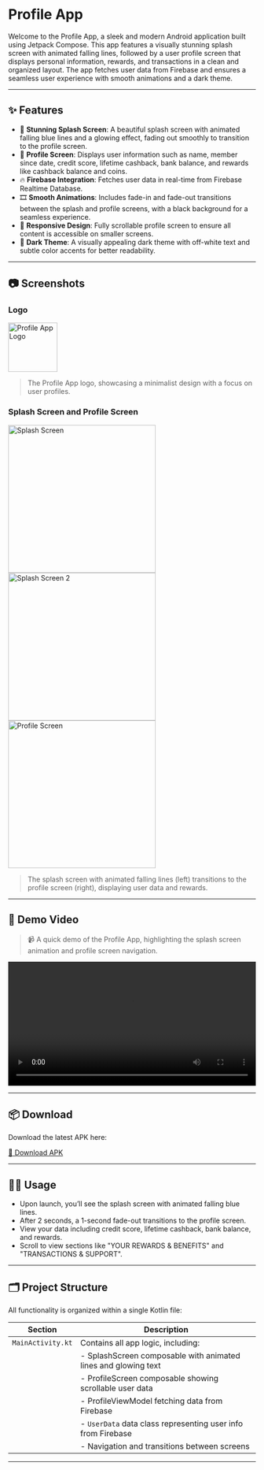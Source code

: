 # Profile App

Welcome to the Profile App, a sleek and modern Android application built using Jetpack Compose. This app features a visually stunning splash screen with animated falling lines, followed by a user profile screen that displays personal information, rewards, and transactions in a clean and organized layout. The app fetches user data from Firebase and ensures a seamless user experience with smooth animations and a dark theme.

---

## ✨ Features

- 🔵 **Stunning Splash Screen**: A beautiful splash screen with animated falling blue lines and a glowing effect, fading out smoothly to transition to the profile screen.
- 👤 **Profile Screen**: Displays user information such as name, member since date, credit score, lifetime cashback, bank balance, and rewards like cashback balance and coins.
- 🔥 **Firebase Integration**: Fetches user data in real-time from Firebase Realtime Database.
- 🎞️ **Smooth Animations**: Includes fade-in and fade-out transitions between the splash and profile screens, with a black background for a seamless experience.
- 📱 **Responsive Design**: Fully scrollable profile screen to ensure all content is accessible on smaller screens.
- 🌙 **Dark Theme**: A visually appealing dark theme with off-white text and subtle color accents for better readability.

---

## 📷 Screenshots

### Logo

<img src="./Nocap.png" alt="Profile App Logo" width="100"/>

> The Profile App logo, showcasing a minimalist design with a focus on user profiles.

### Splash Screen and Profile Screen

<img src="./profile2.png" alt="Splash Screen" width="300"/>  
<img src="./profile3.png" alt="Splash Screen 2" width="300"/>  
<img src="./profile1.png" alt="Profile Screen" width="300"/>

> The splash screen with animated falling lines (left) transitions to the profile screen (right), displaying user data and rewards.

---

## 🎥 Demo Video

> 📹 A quick demo of the Profile App, highlighting the splash screen animation and profile screen navigation.

<video src="./profileVideo.webm" controls width="100%"></video>

---

## 📦 Download

Download the latest APK here:

[📱 Download APK](./apk.apk)

---

## 🧑‍💻 Usage

- Upon launch, you’ll see the splash screen with animated falling blue lines.
- After 2 seconds, a 1-second fade-out transitions to the profile screen.
- View your data including credit score, lifetime cashback, bank balance, and rewards.
- Scroll to view sections like "YOUR REWARDS & BENEFITS" and "TRANSACTIONS & SUPPORT".

---

## 🗂 Project Structure

All functionality is organized within a single Kotlin file:

| Section              | Description                                                                 |
|----------------------|-----------------------------------------------------------------------------|
| `MainActivity.kt`    | Contains all app logic, including:                                          |
|                      | - SplashScreen composable with animated lines and glowing text              |
|                      | - ProfileScreen composable showing scrollable user data                     |
|                      | - ProfileViewModel fetching data from Firebase                              |
|                      | - `UserData` data class representing user info from Firebase                |
|                      | - Navigation and transitions between screens                                |

---

